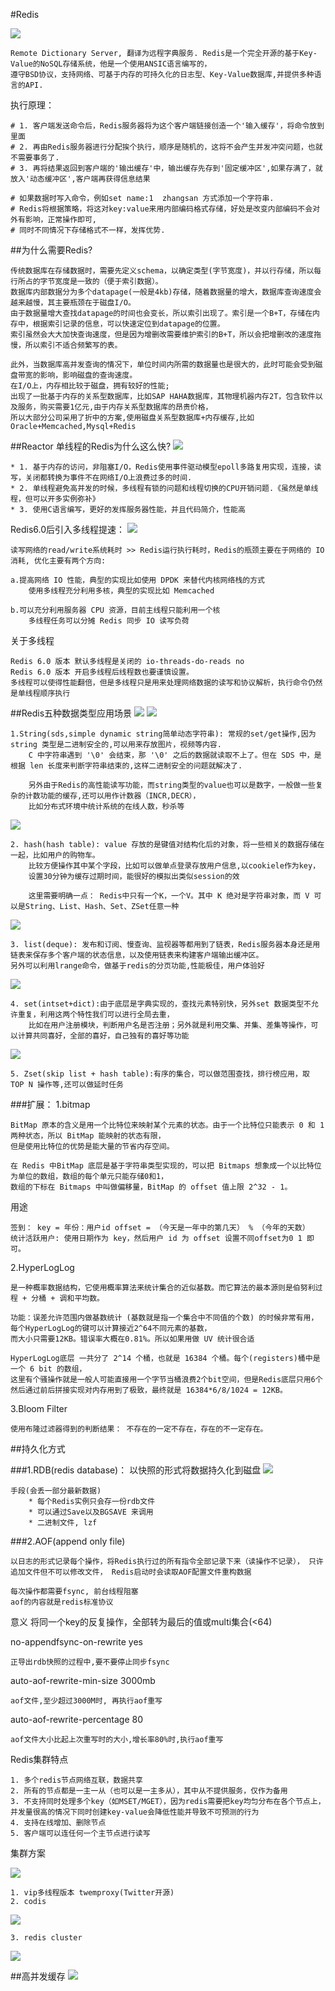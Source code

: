 #Redis

![](img/redis_info.png)

	Remote Dictionary Server, 翻译为远程字典服务. Redis是一个完全开源的基于Key-Value的NoSQL存储系统，他是一个使用ANSIC语言编写的，
	遵守BSD协议，支持网络、可基于内存的可持久化的日志型、Key-Value数据库,并提供多种语言的API.
执行原理：

	# 1. 客户端发送命令后，Redis服务器将为这个客户端链接创造一个'输入缓存'，将命令放到里面
	# 2. 再由Redis服务器进行分配挨个执行，顺序是随机的，这将不会产生并发冲突问题，也就不需要事务了.
	# 3. 再将结果返回到客户端的'输出缓存'中，输出缓存先存到'固定缓冲区',如果存满了，就放入'动态缓冲区',客户端再获得信息结果

	# 如果数据时写入命令，例如set name:1  zhangsan 方式添加一个字符串.
	# Redis将根据策略，将这对key:value来用内部编码格式存储，好处是改变内部编码不会对外有影响，正常操作即可,
	# 同时不同情况下存储格式不一样，发挥优势.
##为什么需要Redis?

	传统数据库在存储数据时，需要先定义schema，以确定类型(字节宽度)，并以行存储，所以每行所占的字节宽度是一致的（便于索引数据）。
	数据库内部数据分为多个datapage(一般是4kb)存储，随着数据量的增大，数据库查询速度会越来越慢，其主要瓶颈在于磁盘I/O。
	由于数据量增大查找datapage的时间也会变长，所以索引出现了。索引是一个B+T，存储在内存中，根据索引记录的信息，可以快速定位到datapage的位置。
    索引虽然会大大加快查询速度，但是因为增删改需要维护索引的B+T，所以会把增删改的速度拖慢，所以索引不适合频繁写的表。
    
	此外，当数据库高并发查询的情况下，单位时间内所需的数据量也是很大的，此时可能会受到磁盘带宽的影响，影响磁盘的查询速度。
	在I/O上，内存相比较于磁盘，拥有较好的性能;
	出现了一批基于内存的关系型数据库，比如SAP HAHA数据库，其物理机器内存2T，包含软件以及服务，购买需要1亿元,由于内存关系型数据库的昂贵价格，
	所以大部分公司采用了折中的方案,使用磁盘关系型数据库+内存缓存,比如 Oracle+Memcached,Mysql+Redis

##Reactor 单线程的Redis为什么这么快?
![](.redis_images/reason_why_redis_so_fast.png)

	* 1. 基于内存的访问，非阻塞I/O，Redis使用事件驱动模型epoll多路复用实现，连接，读写，关闭都转换为事件不在网络I/O上浪费过多的时间.
	* 2. 单线程避免高并发的时候，多线程有锁的问题和线程切换的CPU开销问题.《虽然是单线程，但可以开多实例弥补》
	* 3. 使用C语言编写，更好的发挥服务器性能，并且代码简介，性能高
	
Redis6.0后引入多线程提速：
![](.redis_images/reactor_model.png)

    读写网络的read/write系统耗时 >> Redis运行执行耗时，Redis的瓶颈主要在于网络的 IO 消耗, 优化主要有两个方向:
    
    a.提高网络 IO 性能，典型的实现比如使用 DPDK 来替代内核网络栈的方式
        使用多线程充分利用多核，典型的实现比如 Memcached
        
    b.可以充分利用服务器 CPU 资源，目前主线程只能利用一个核
        多线程任务可以分摊 Redis 同步 IO 读写负荷
关于多线程

    Redis 6.0 版本 默认多线程是关闭的 io-threads-do-reads no
    Redis 6.0 版本 开启多线程后线程数也要谨慎设置。
    多线程可以使得性能翻倍，但是多线程只是用来处理网络数据的读写和协议解析，执行命令仍然是单线程顺序执行
    
	
##Redis五种数据类型应用场景
![](.redis_images/redis_db_structure.png)
![](img/string.png)

	1.String(sds,simple dynamic string简单动态字符串): 常规的set/get操作,因为string 类型是二进制安全的,可以用来存放图片，视频等内容.
	    C 中字符串遇到 '\0' 会结束，那 '\0' 之后的数据就读取不上了。但在 SDS 中，是根据 len 长度来判断字符串结束的,这样二进制安全的问题就解决了.
	    
        另外由于Redis的高性能读写功能，而string类型的value也可以是数字，一般做一些复杂的计数功能的缓存,还可以用作计数器（INCR,DECR），
		比如分布式环境中统计系统的在线人数，秒杀等

![](img/hash.png)

	2. hash(hash table): value 存放的是键值对结构化后的对象，将一些相关的数据存储在一起，比如用户的购物车。
	    比较方便操作其中某个字段，比如可以做单点登录存放用户信息,以cookiele作为key，
		设置30分钟为缓存过期时间，能很好的模拟出类似session的效
		
		这里需要明确一点： Redis中只有一个K，一个V。其中 K 绝对是字符串对象，而 V 可以是String、List、Hash、Set、ZSet任意一种
		
![](img/list.png)

	3. list(deque): 发布和订阅、慢查询、监视器等都用到了链表，Redis服务器本身还是用链表来保存多个客户端的状态信息，以及使用链表来构建客户端输出缓冲区。
    另外可以利用lrange命令，做基于redis的分页功能,性能极佳，用户体验好
	
![](img/set.png)

	4. set(intset+dict):由于底层是字典实现的，查找元素特别快，另外set 数据类型不允许重复，利用这两个特性我们可以进行全局去重，
		比如在用户注册模块，判断用户名是否注册；另外就是利用交集、并集、差集等操作，可以计算共同喜好，全部的喜好，自己独有的喜好等功能

![](img/sort_set.png)		

	5. Zset(skip list + hash table):有序的集合，可以做范围查找，排行榜应用，取 TOP N 操作等,还可以做延时任务
	
###扩展：
1.bitmap
    
    BitMap 原本的含义是用一个比特位来映射某个元素的状态。由于一个比特位只能表示 0 和 1 两种状态，所以 BitMap 能映射的状态有限，
    但是使用比特位的优势是能大量的节省内存空间。
    
    在 Redis 中BitMap 底层是基于字符串类型实现的，可以把 Bitmaps 想象成一个以比特位为单位的数组，数组的每个单元只能存储0和1，
    数组的下标在 Bitmaps 中叫做偏移量，BitMap 的 offset 值上限 2^32 - 1。
    
用途

    签到： key = 年份：用户id offset = （今天是一年中的第几天） % （今年的天数）
    统计活跃用户: 使用日期作为 key，然后用户 id 为 offset 设置不同offset为0 1 即可。
    
    
2.HyperLogLog

    是一种概率数据结构，它使用概率算法来统计集合的近似基数。而它算法的最本源则是伯努利过程 + 分桶 + 调和平均数。
    
    功能：误差允许范围内做基数统计 (基数就是指一个集合中不同值的个数) 的时候非常有用，每个HyperLogLog的键可以计算接近2^64不同元素的基数，
    而大小只需要12KB。错误率大概在0.81%。所以如果用做 UV 统计很合适
    
    HyperLogLog底层 一共分了 2^14 个桶，也就是 16384 个桶。每个(registers)桶中是一个 6 bit 的数组，
    这里有个骚操作就是一般人可能直接用一个字节当桶浪费2个bit空间，但是Redis底层只用6个然后通过前后拼接实现对内存用到了极致，最终就是 16384*6/8/1024 = 12KB。
    
3.Bloom Filter

    使用布隆过滤器得到的判断结果： 不存在的一定不存在，存在的不一定存在。
    

	
##持久化方式

###1.RDB(redis database)：
    以快照的形式将数据持久化到磁盘
![](.redis_images/rdb_format.png)

    手段(会丢一部分最新数据) 
        * 每个Redis实例只会存一份rdb文件
        * 可以通过Save以及BGSAVE 来调用 
        * 二进制文件, lzf
    
###2.AOF(append only file)
    
    以日志的形式记录每个操作，将Redis执行过的所有指令全部记录下来（读操作不记录）， 只许追加文件但不可以修改文件， Redis启动时会读取AOF配置文件重构数据

    每次操作都需要fsync, 前台线程阻塞
    aof的内容就是redis标准协议

意义 
    将同一个key的反复操作，全部转为最后的值或multi集合(<64)

no-appendfsync-on-rewrite yes

    正导出rdb快照的过程中,要不要停止同步fsync 
auto-aof-rewrite-min-size 3000mb

    aof文件,至少超过3000M时, 再执行aof重写 
auto-aof-rewrite-percentage 80

    aof文件大小比起上次重写时的大小,增长率80%时,执行aof重写

Redis集群特点

    1. 多个redis节点网络互联，数据共享  
    2. 所有的节点都是一主一从（也可以是一主多从），其中从不提供服务，仅作为备用  
    3. 不支持同时处理多个key（如MSET/MGET），因为redis需要把key均匀分布在各个节点上，
    并发量很高的情况下同时创建key-value会降低性能并导致不可预测的行为  
    4. 支持在线增加、删除节点  
    5. 客户端可以连任何一个主节点进行读写

集群方案

![](.redis_images/codis_vs_cluster.png)

    1. vip多线程版本 twemproxy(Twitter开源)
    2. codis

![](.redis_images/codis.png)

    3. redis cluster
![](.redis_images/redis_cluster.png)

##高并发缓存
![](.redis_images/high_concurrency_buffer.png)

